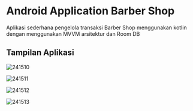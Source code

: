 # Android Application Barber Shop
Aplikasi sederhana pengelola transaksi Barber Shop menggunakan kotlin dengan menggunakan MVVM arsitektur dan Room DB

<h2>Tampilan Aplikasi</h2>

![241510](https://user-images.githubusercontent.com/43155964/77769499-83541900-7076-11ea-9657-b82e8a40327e.jpg)

![241511](https://user-images.githubusercontent.com/43155964/77769536-91099e80-7076-11ea-8db4-d295a4eb0ae8.jpg)

![241512](https://user-images.githubusercontent.com/43155964/77769572-9d8df700-7076-11ea-86fb-78acdff0b71d.jpg)

![241513](https://user-images.githubusercontent.com/43155964/77769610-a7175f00-7076-11ea-911c-53ffd329d62d.jpg)
